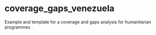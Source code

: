 # coverage_gaps_venezuela

Example and template for a coverage and gaps analysis for humanitarian programmes
